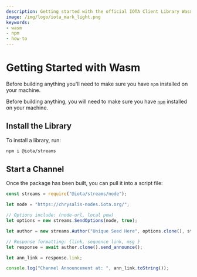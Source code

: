 ```yaml
---
description: Getting started with the official IOTA Client Library Wasm binding.
image: /img/logo/iota_mark_light.png
keywords:
- wasm
- npm
- how-to
---
```

# Getting Started with Wasm

Before building anything you'll need to make sure you have `npm` installed on your 
machine.

Before building anything, you will need to make sure you have [`npm`](https://www.npmjs.com/) installed on your machine.

## Install the Library

To install a library, run:

```bash
npm i @iota/streams
```


## Start a Channel 

Once the package has been built, you can pull it into a script file: 

```javascript
const streams = require("@iota/streams/node");

let node = "https://chrysalis-nodes.iota.org/";

// Options include: (node-url, local pow)
let options = new streams.SendOptions(node, true);

let author = new streams.Author("Unique Seed Here", options.clone(), streams.ChannelType.MultiBranch );

// Response formatting: {link, sequence link, msg }
let response = await author.clone().send_announce();

let ann_link = response.link;

console.log("Channel Announcement at: ", ann_link.toString());
```
